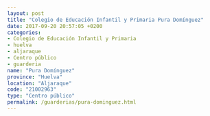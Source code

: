 ```yaml
---
layout: post
title: "Colegio de Educación Infantil y Primaria Pura Domínguez"
date: 2017-09-20 20:57:05 +0200
categories:
- Colegio de Educación Infantil y Primaria
- huelva
- aljaraque
- Centro público
- guarderia
name: "Pura Domínguez"
province: "Huelva"
location: "Aljaraque"
code: "21002963"
type: "Centro público"
permalink: /guarderias/pura-dominguez.html
---
```

